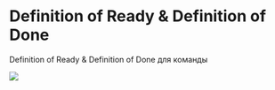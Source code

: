 # Definition of Ready & Definition of Done

Definition of Ready & Definition of Done для команды

![](DoR.svg)
